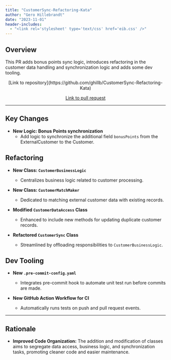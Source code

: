 ```yaml
---
title: "CustomerSync-Refactoring-Kata"
author: "Gero Hillebrandt"
date: "2023-11-01"
header-includes:
  - "<link rel='stylesheet' type='text/css' href='eib.css' />"
---
```


## Overview

This PR adds bonus points sync logic, introduces refactoring in the customer data handling and synchronization logic and adds some dev tooling.

<div style="text-align: center;">
[Link to repository](https://github.com/ghillb/CustomerSync-Refactoring-Kata)

[Link to pull request](https://github.com/ghillb/CustomerSync-Refactoring-Kata/pull/1)
</div>


---

## Key Changes
- **New Logic: Bonus Points synchronization**
   - Add logic to synchronize the additional field `bonusPoints` from the ExternalCustomer to the Customer.

## Refactoring
- **New Class: `CustomerBusinessLogic`**
   - Centralizes business logic related to customer processing.

- **New Class: `CustomerMatchMaker`**
   - Dedicated to matching external customer data with existing records.

- **Modified `CustomerDataAccess` Class**
   - Enhanced to include new methods for updating duplicate customer records.

- **Refactored `CustomerSync` Class**
   - Streamlined by offloading responsibilities to `CustomerBusinessLogic`.

## Dev Tooling
- **New `.pre-commit-config.yaml`**
   - Integrates pre-commit hook to automate unit test run before commits are made.

- **New GitHub Action Workflow for CI**
   - Automatically runs tests on push and pull request events.

---

## Rationale

- **Improved Code Organization:** The addition and modification of classes aims to segregate data access, business logic, and synchronization tasks, promoting cleaner code and easier maintenance.
